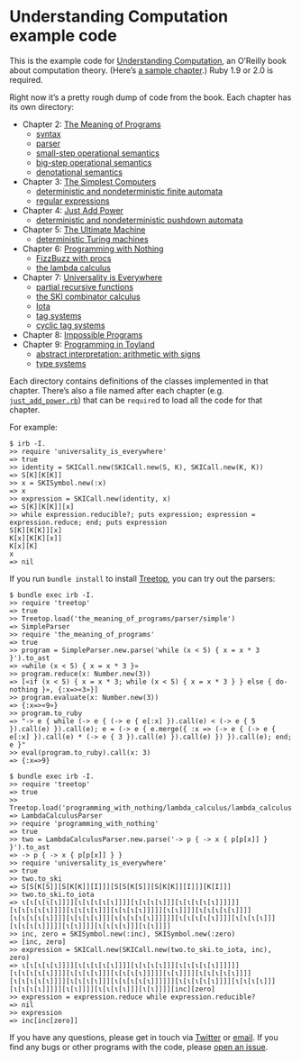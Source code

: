 Understanding Computation example code
======================================

This is the example code for [Understanding Computation](http://computationbook.com/), an O’Reilly book about computation theory. (Here’s [a sample chapter](http://cdn.oreillystatic.com/oreilly/booksamplers/9781449329273_sampler.pdf).) Ruby 1.9 or 2.0 is required.

Right now it’s a pretty rough dump of code from the book. Each chapter has its own directory:

* Chapter 2: [The Meaning of Programs](the_meaning_of_programs)
    * [syntax](the_meaning_of_programs/syntax)
    * [parser](the_meaning_of_programs/parser)
    * [small-step operational semantics](the_meaning_of_programs/small_step)
    * [big-step operational semantics](the_meaning_of_programs/big_step)
    * [denotational semantics](the_meaning_of_programs/denotational)
* Chapter 3: [The Simplest Computers](the_simplest_computers)
    * [deterministic and nondeterministic finite automata](the_simplest_computers/finite_automata)
    * [regular expressions](the_simplest_computers/regular_expressions)
* Chapter 4: [Just Add Power](just_add_power)
    * [deterministic and nondeterministic pushdown automata](just_add_power)
* Chapter 5: [The Ultimate Machine](the_ultimate_machine)
    * [deterministic Turing machines](the_ultimate_machine)
* Chapter 6: [Programming with Nothing](programming_with_nothing)
    * [FizzBuzz with procs](programming_with_nothing/fizzbuzz)
    * [the lambda calculus](programming_with_nothing/lambda_calculus)
* Chapter 7: [Universality is Everywhere](universality_is_everywhere)
    * [partial recursive functions](universality_is_everywhere/partial_recursive_functions)
    * [the SKI combinator calculus](universality_is_everywhere/ski_calculus)
    * [Iota](universality_is_everywhere/iota)
    * [tag systems](universality_is_everywhere/tag_systems)
    * [cyclic tag systems](universality_is_everywhere/cyclic_tag_systems)
* Chapter 8: [Impossible Programs](impossible_programs)
* Chapter 9: [Programming in Toyland](programming_in_toyland)
    * [abstract interpretation: arithmetic with signs](programming_in_toyland/signs)
    * [type systems](programming_in_toyland/types)

Each directory contains definitions of the classes implemented in that chapter. There’s also a file named after each chapter (e.g. [`just_add_power.rb`](just_add_power.rb)) that can be `require`d to load all the code for that chapter.

For example:

```irb
$ irb -I.
>> require 'universality_is_everywhere'
=> true
>> identity = SKICall.new(SKICall.new(S, K), SKICall.new(K, K))
=> S[K][K[K]]
>> x = SKISymbol.new(:x)
=> x
>> expression = SKICall.new(identity, x)
=> S[K][K[K]][x]
>> while expression.reducible?; puts expression; expression = expression.reduce; end; puts expression
S[K][K[K]][x]
K[x][K[K][x]]
K[x][K]
x
=> nil
```

If you run `bundle install` to install [Treetop](http://treetop.rubyforge.org/), you can try out the parsers:

```irb
$ bundle exec irb -I.
>> require 'treetop'
=> true
>> Treetop.load('the_meaning_of_programs/parser/simple')
=> SimpleParser
>> require 'the_meaning_of_programs'
=> true
>> program = SimpleParser.new.parse('while (x < 5) { x = x * 3 }').to_ast
=> «while (x < 5) { x = x * 3 }»
>> program.reduce(x: Number.new(3))
=> [«if (x < 5) { x = x * 3; while (x < 5) { x = x * 3 } } else { do-nothing }», {:x=>«3»}]
>> program.evaluate(x: Number.new(3))
=> {:x=>«9»}
>> program.to_ruby
=> "-> e { while (-> e { (-> e { e[:x] }).call(e) < (-> e { 5 }).call(e) }).call(e); e = (-> e { e.merge({ :x => (-> e { (-> e { e[:x] }).call(e) * (-> e { 3 }).call(e) }).call(e) }) }).call(e); end; e }"
>> eval(program.to_ruby).call(x: 3)
=> {:x=>9}
```

```irb
$ bundle exec irb -I.
>> require 'treetop'
=> true
>> Treetop.load('programming_with_nothing/lambda_calculus/lambda_calculus')
=> LambdaCalculusParser
>> require 'programming_with_nothing'
=> true
>> two = LambdaCalculusParser.new.parse('-> p { -> x { p[p[x]] } }').to_ast
=> -> p { -> x { p[p[x]] } }
>> require 'universality_is_everywhere'
=> true
>> two.to_ski
=> S[S[K[S]][S[K[K]][I]]][S[S[K[S]][S[K[K]][I]]][K[I]]]
>> two.to_ski.to_iota
=> ɩ[ɩ[ɩ[ɩ[ɩ]]]][ɩ[ɩ[ɩ[ɩ[ɩ]]]][ɩ[ɩ[ɩ[ɩ]]][ɩ[ɩ[ɩ[ɩ[ɩ]]]]]][ɩ[ɩ[ɩ[ɩ[ɩ]]]][ɩ[ɩ[ɩ[ɩ]]][ɩ[ɩ[ɩ[ɩ]]]]][ɩ[ɩ]]]][ɩ[ɩ[ɩ[ɩ[ɩ]]]][ɩ[ɩ[ɩ[ɩ[ɩ]]]][ɩ[ɩ[ɩ[ɩ]]][ɩ[ɩ[ɩ[ɩ[ɩ]]]]]][ɩ[ɩ[ɩ[ɩ[ɩ]]]][ɩ[ɩ[ɩ[ɩ]]][ɩ[ɩ[ɩ[ɩ]]]]][ɩ[ɩ]]]][ɩ[ɩ[ɩ[ɩ]]][ɩ[ɩ]]]]
>> inc, zero = SKISymbol.new(:inc), SKISymbol.new(:zero)
=> [inc, zero]
>> expression = SKICall.new(SKICall.new(two.to_ski.to_iota, inc), zero)
=> ɩ[ɩ[ɩ[ɩ[ɩ]]]][ɩ[ɩ[ɩ[ɩ[ɩ]]]][ɩ[ɩ[ɩ[ɩ]]][ɩ[ɩ[ɩ[ɩ[ɩ]]]]]][ɩ[ɩ[ɩ[ɩ[ɩ]]]][ɩ[ɩ[ɩ[ɩ]]][ɩ[ɩ[ɩ[ɩ]]]]][ɩ[ɩ]]]][ɩ[ɩ[ɩ[ɩ[ɩ]]]][ɩ[ɩ[ɩ[ɩ[ɩ]]]][ɩ[ɩ[ɩ[ɩ]]][ɩ[ɩ[ɩ[ɩ[ɩ]]]]]][ɩ[ɩ[ɩ[ɩ[ɩ]]]][ɩ[ɩ[ɩ[ɩ]]][ɩ[ɩ[ɩ[ɩ]]]]][ɩ[ɩ]]]][ɩ[ɩ[ɩ[ɩ]]][ɩ[ɩ]]]][inc][zero]
>> expression = expression.reduce while expression.reducible?
=> nil
>> expression
=> inc[inc[zero]]
```

If you have any questions, please get in touch via [Twitter](http://twitter.com/tomstuart) or [email](mailto:tom@codon.com). If you find any bugs or other programs with the code, please [open an issue](https://github.com/tomstuart/computationbook/issues/new).
